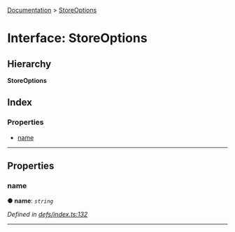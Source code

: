 [Documentation](../README.md) > [StoreOptions](../interfaces/storeoptions.md)

# Interface: StoreOptions

## Hierarchy

**StoreOptions**

## Index

### Properties

* [name](storeoptions.md#name)

---

## Properties

<a id="name"></a>

###  name

**● name**: *`string`*

*Defined in [defs/index.ts:132](https://github.com/badbatch/cachemap/blob/6985edf/packages/core/src/defs/index.ts#L132)*

___

